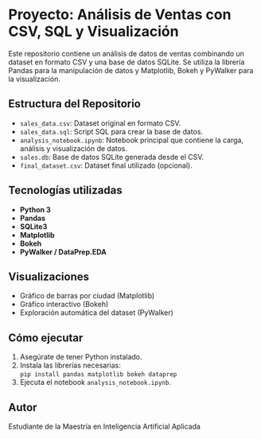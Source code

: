 # Proyecto: Análisis de Ventas con CSV, SQL y Visualización

Este repositorio contiene un análisis de datos de ventas combinando un dataset en formato CSV y una base de datos SQLite. Se utiliza la librería Pandas para la manipulación de datos y Matplotlib, Bokeh y PyWalker para la visualización.

## Estructura del Repositorio

- `sales_data.csv`: Dataset original en formato CSV.
- `sales_data.sql`: Script SQL para crear la base de datos.
- `analysis_notebook.ipynb`: Notebook principal que contiene la carga, análisis y visualización de datos.
- `sales.db`: Base de datos SQLite generada desde el CSV.
- `final_dataset.csv`: Dataset final utilizado (opcional).

## Tecnologías utilizadas

- **Python 3**
- **Pandas**
- **SQLite3**
- **Matplotlib**
- **Bokeh**
- **PyWalker / DataPrep.EDA**

## Visualizaciones

- Gráfico de barras por ciudad (Matplotlib)
- Gráfico interactivo (Bokeh)
- Exploración automática del dataset (PyWalker)

## Cómo ejecutar

1. Asegúrate de tener Python instalado.
2. Instala las librerías necesarias:  
   `pip install pandas matplotlib bokeh dataprep`
3. Ejecuta el notebook `analysis_notebook.ipynb`.

## Autor

Estudiante de la Maestría en Inteligencia Artificial Aplicada
